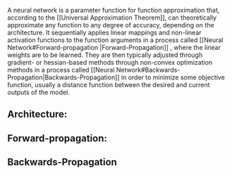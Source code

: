A neural network is a parameter function for function approximation that, according to the [[Universal Approximation Theorem]], can theoretically approximate any function to any degree of accuracy, depending on the architecture. It sequentially applies linear mappings and non-linear activation functions to the function arguments in a process called [[Neural Network#Forward-propagation |Forward-Propagation]] , where the linear weights are to be learned. They are then typically adjusted through gradient- or hessian-based methods through non-convex optimization methods in a process called [[Neural Network#Backwards-Propagation|Backwards-Propagation]] in order to minimize some objective function, usually a distance function between the desired and current outputs of the model.
## Architecture:


## Forward-propagation:

## Backwards-Propagation

